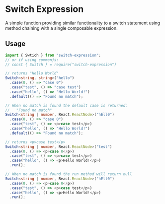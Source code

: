 # Switch Expression

A simple function providing similar functionality to a switch statement using method chaining with a single composable expression.

## Usage

```typescript
import { Swtich } from "switch-expression";
// or if using commonjs:
// const { Switch } = require("switch-expression")

// returns "Hello World"
Switch<string, string>("hello")
  .case(0, () => "case 0")
  .case("test", () => "case test")
  .case("hello", () => "Hello World!")
  .default(() => "Found no match");

// When no match is found the default case is returned:
//   "Found no match"
Switch<string | number, React.ReactNode>("hEll0")
  .case(0, () => "case 0")
  .case("test", () => <p>case test</p>)
  .case("hello", () => "Hello World!")
  .default(() => "Found no match");

// returns <p>case test</p>
Switch<string | number, React.ReactNode>("test")
  .case(0, () => <p>case 0</p>)
  .case("test", () => <p>case test</p>)
  .case("hello", () => <p>Hello World!</p>)
  .run();

// When no match is found the run method will return null
Switch<string | number, React.ReactNode>("hEll0")
  .case(0, () => <p>case 0</p>)
  .case("test", () => <p>case test</p>)
  .case("hello", () => <p>Hello World!</p>)
  .run();
```
